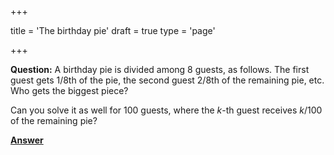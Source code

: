+++

title = 'The birthday pie'
draft = true
type = 'page'

+++

**Question:** A birthday pie is divided among 8 guests, as follows. The first guest gets 1/8th of the pie, the second guest 2/8th of the remaining pie, etc. Who gets the biggest piece?

Can you solve it as well for 100 guests, where the $k$-th guest receives $k/100$ of the remaining pie?

[**Answer**](/puzzles/birthday_pie_answer/)